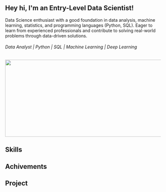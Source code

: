 ## Hey hi, I'm an Entry-Level Data Scientist!
Data Science enthusiast with a good foundation in data analysis, machine learning, statistics, and programming languages (Python, SQL). Eager to learn from experienced professionals and contribute to solving real-world problems through data-driven solutions. <br>

###### Data Analyst | Python | SQL | Machine Learning | Deep Learning <br>

<img width="650" height="250" src="https://i.pinimg.com/564x/c8/67/3a/c8673ad4c46ade00cf3bd0049db62b16.jpg"><br>
## Skills



## Achivements
## Project


